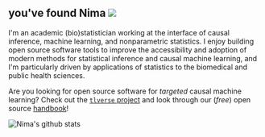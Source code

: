 ## you've found Nima ![](https://komarev.com/ghpvc/?username=nhejazi&color=blue)

I'm an academic (bio)statistician working at the interface of causal inference,
machine learning, and nonparametric statistics. I enjoy building open source
software tools to improve the accessibility and adoption of modern methods for
statistical inference and causal machine learning, and I'm particularly driven
by applications of statistics to the biomedical and public health sciences.

Are you looking for open source software for _targeted_ causal machine learning?
Check out the [`tlverse` project](https://github.com/tlverse) and look through
our (_free_) open source [handbook](https://tlverse.org/tlverse-handbook)!

![Nima's github stats](https://github-readme-stats.vercel.app/api?username=nhejazi&show_icons=true&count_private=true&theme=radical)
